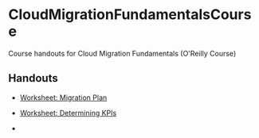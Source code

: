 # CloudMigrationFundamentalsCourse
Course handouts for Cloud Migration Fundamentals (O'Reilly Course)

## Handouts
* [Worksheet: Migration Plan](https://github.com/leeatchison/CloudMigrationFundamentalsCourse/blob/311c48c625cc7bde5718a7486c0f962da8dcc0b9/Worksheet%20-%20High%20Level%20Migration%20Plan%20-%20Building%20a%20Cloud%20Roadmap.pdf)
* [Worksheet: Determining KPIs](https://github.com/leeatchison/CloudMigrationFundamentalsCourse/blob/311c48c625cc7bde5718a7486c0f962da8dcc0b9/Worksheet%20-%20Determine%20KPIs%20-%20Building%20a%20Cloud%20Roadmap.pdf)

* 
